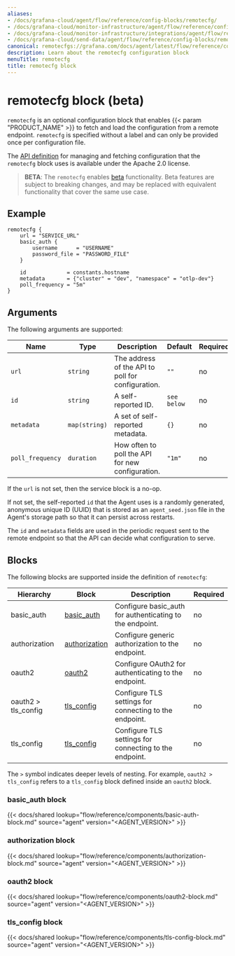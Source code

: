 ```yaml
---
aliases:
- /docs/grafana-cloud/agent/flow/reference/config-blocks/remotecfg/
- /docs/grafana-cloud/monitor-infrastructure/agent/flow/reference/config-blocks/remotecfg/
- /docs/grafana-cloud/monitor-infrastructure/integrations/agent/flow/reference/config-blocks/remotecfg/
- /docs/grafana-cloud/send-data/agent/flow/reference/config-blocks/remotecfg/
canonical: remotecfgs://grafana.com/docs/agent/latest/flow/reference/config-blocks/remotecfg/
description: Learn about the remotecfg configuration block
menuTitle: remotecfg
title: remotecfg block
---
```


# remotecfg block (beta)

`remotecfg` is an optional configuration block that enables {{< param "PRODUCT_NAME" >}} to fetch and load the configuration from a remote endpoint.
`remotecfg` is specified without a label and can only be provided once per configuration file.

The [API definition][] for managing and fetching configuration that the `remotecfg` block uses is available under the Apache 2.0 license.

> **BETA**: The `remotecfg` enables [beta][] functionality.
> Beta features are subject to breaking changes, and may be replaced with
> equivalent functionality that cover the same use case.

## Example

```river
remotecfg {
	url = "SERVICE_URL"
	basic_auth {
		username      = "USERNAME"
		password_file = "PASSWORD_FILE"
	}

	id             = constants.hostname
	metadata       = {"cluster" = "dev", "namespace" = "otlp-dev"}
	poll_frequency = "5m"
}
```

## Arguments

The following arguments are supported:

Name             | Type                 | Description                                       | Default     | Required
-----------------|----------------------|---------------------------------------------------|-------------|---------
`url`            | `string`             | The address of the API to poll for configuration. | `""`        | no
`id`             | `string`             | A self-reported ID.                               | `see below` | no
`metadata`       | `map(string)`        | A set of self-reported metadata.                  | `{}`        | no
`poll_frequency` | `duration`           | How often to poll the API for new configuration.  | `"1m"`      | no

If the `url` is not set, then the service block is a no-op.

If not set, the self-reported `id` that the Agent uses is a randomly generated,
anonymous unique ID (UUID) that is stored as an `agent_seed.json` file in the
Agent's storage path so that it can persist across restarts.

The `id` and `metadata` fields are used in the periodic request sent to the
remote endpoint so that the API can decide what configuration to serve.

## Blocks

The following blocks are supported inside the definition of `remotecfg`:

Hierarchy           | Block             | Description                                              | Required
--------------------|-------------------|----------------------------------------------------------|---------
basic_auth          | [basic_auth][]    | Configure basic_auth for authenticating to the endpoint. | no
authorization       | [authorization][] | Configure generic authorization to the endpoint.         | no
oauth2              | [oauth2][]        | Configure OAuth2 for authenticating to the endpoint.     | no
oauth2 > tls_config | [tls_config][]    | Configure TLS settings for connecting to the endpoint.   | no
tls_config          | [tls_config][]    | Configure TLS settings for connecting to the endpoint.   | no

The `>` symbol indicates deeper levels of nesting.
For example, `oauth2 > tls_config` refers to a `tls_config` block defined inside an `oauth2` block.

### basic_auth block

{{< docs/shared lookup="flow/reference/components/basic-auth-block.md" source="agent" version="<AGENT_VERSION>" >}}

### authorization block

{{< docs/shared lookup="flow/reference/components/authorization-block.md" source="agent" version="<AGENT_VERSION>" >}}

### oauth2 block

{{< docs/shared lookup="flow/reference/components/oauth2-block.md" source="agent" version="<AGENT_VERSION>" >}}

### tls_config block

{{< docs/shared lookup="flow/reference/components/tls-config-block.md" source="agent" version="<AGENT_VERSION>" >}}

[API definition]: https://github.com/grafana/agent-remote-config
[beta]: https://grafana.com/docs/agent/<AGENT_VERSION>/stability/#beta
[basic_auth]: #basic_auth-block
[authorization]: #authorization-block
[oauth2]: #oauth2-block
[tls_config]: #tls_config-block
